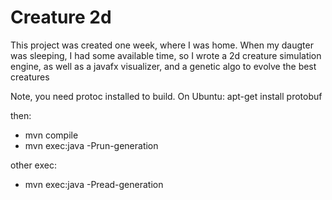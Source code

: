# Creature 2d

This project was created one week, where I was home. When my daugter was sleeping, I had some available time,
so I wrote a 2d creature simulation engine, as well as a javafx visualizer, and a genetic algo to evolve the best creatures

Note, you need protoc installed to build.
On Ubuntu: apt-get install protobuf

then:
* mvn compile
* mvn exec:java -Prun-generation

other exec:
* mvn exec:java -Pread-generation
